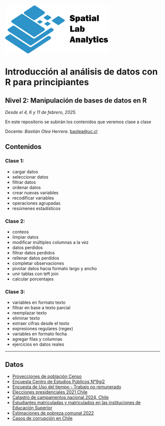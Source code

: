 [![](logo_spatialLab.png)](https://spatiallab.cl)

# Introducción al análisis de datos con R para principiantes
## Nivel 2: Manipulación de bases de datos en R

_Desde el 4, 6 y 11 de febrero, 2025._

En este repositorio se subirán los contenidos que veremos clase a clase

Docente: _Bastián Olea Herrera._ baolea@uc.cl


## Contenidos

### Clase 1:
- cargar datos
- seleccionar datos
- filtrar datos 
- ordenar datos 
- crear nuevas variables
- recodificar variables
- operaciones agrupadas
- resúmenes estadísticos


### Clase 2:
- conteos
- limpiar datos
- modificar múltiples columnas a la vez
- datos perdidos
- filtrar datos perdidos
- rellenar datos perdidos
- completar observaciones
- pivotar datos hacia formato largo y ancho
- unir tablas con left join
- calcular porcentajes


### Clase 3:
- variables en formato texto
- filtrar en base a texto parcial
- reemplazar texto
- eliminar texto
- extraer cifras desde el texto
- expresiones regulares (regex)
- variables en formato fecha
- agregar filas y columnas
- ejercicios en datos reales
 

----

## Datos 
- [Proyecciones de población Censo](https://www.ine.gob.cl/estadisticas/sociales/demografia-y-vitales/proyecciones-de-poblacion)
- [Encuesta Centro de Estudios Públicos N°9gi2](https://www.cepchile.cl/encuesta/encuesta-cep-n-92/)
- [Encuesta de Uso del tiempo - Trabajo no remunerado](https://www.ine.gob.cl/estadisticas/sociales/genero/uso-del-tiempo)
- [Elecciones presidenciales 2021 Chile](https://github.com/bastianolea/presidenciales_2021_chile)
- [Catastro de campamentos nacional 2024, Chile](https://github.com/bastianolea/campamentos_chile)
- [Estudiantes matriculadas y matriculados en las instituciones de Educación Superior](https://www.mifuturo.cl/bases-de-datos-de-matriculados/)
- [Estimaciones de pobreza comunal 2022](https://bidat.midesof.cl/directorio/Pobreza%20comunal/estimaciones-de-pobreza-comunal-2022)
- [Casos de corrupción en Chile](https://github.com/bastianolea/corrupcion_chile)